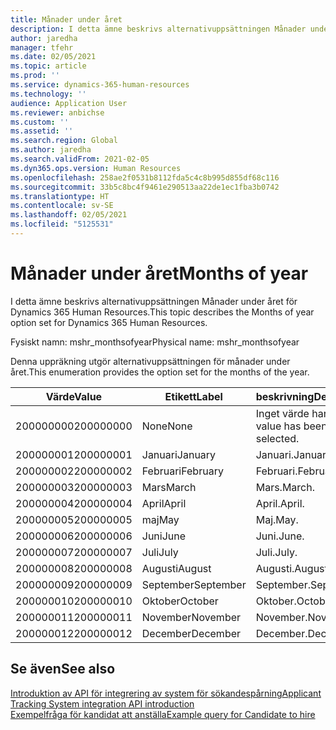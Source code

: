 ```yaml
---
title: Månader under året
description: I detta ämne beskrivs alternativuppsättningen Månader under året för Dynamics 365 Human Resources.
author: jaredha
manager: tfehr
ms.date: 02/05/2021
ms.topic: article
ms.prod: ''
ms.service: dynamics-365-human-resources
ms.technology: ''
audience: Application User
ms.reviewer: anbichse
ms.custom: ''
ms.assetid: ''
ms.search.region: Global
ms.author: jaredha
ms.search.validFrom: 2021-02-05
ms.dyn365.ops.version: Human Resources
ms.openlocfilehash: 258ae2f0531b8112fda5c4c8b995d855df68c116
ms.sourcegitcommit: 33b5c8bc4f9461e290513aa22de1ec1fba3b0742
ms.translationtype: HT
ms.contentlocale: sv-SE
ms.lasthandoff: 02/05/2021
ms.locfileid: "5125531"
---
```

# <a name="months-of-year"></a><span data-ttu-id="f77fa-103">Månader under året</span><span class="sxs-lookup"><span data-stu-id="f77fa-103">Months of year</span></span>

<span data-ttu-id="f77fa-104">I detta ämne beskrivs alternativuppsättningen Månader under året för Dynamics 365 Human Resources.</span><span class="sxs-lookup"><span data-stu-id="f77fa-104">This topic describes the Months of year option set for Dynamics 365 Human Resources.</span></span>

<span data-ttu-id="f77fa-105">Fysiskt namn: mshr_monthsofyear</span><span class="sxs-lookup"><span data-stu-id="f77fa-105">Physical name: mshr_monthsofyear</span></span>

<span data-ttu-id="f77fa-106">Denna uppräkning utgör alternativuppsättningen för månader under året.</span><span class="sxs-lookup"><span data-stu-id="f77fa-106">This enumeration provides the option set for the months of the year.</span></span>

| <span data-ttu-id="f77fa-107">Värde</span><span class="sxs-lookup"><span data-stu-id="f77fa-107">Value</span></span> | <span data-ttu-id="f77fa-108">Etikett</span><span class="sxs-lookup"><span data-stu-id="f77fa-108">Label</span></span> | <span data-ttu-id="f77fa-109">beskrivning</span><span class="sxs-lookup"><span data-stu-id="f77fa-109">Description</span></span> |
| --- | --- | --- |
| <span data-ttu-id="f77fa-110">200000000</span><span class="sxs-lookup"><span data-stu-id="f77fa-110">200000000</span></span> | <span data-ttu-id="f77fa-111">None</span><span class="sxs-lookup"><span data-stu-id="f77fa-111">None</span></span> | <span data-ttu-id="f77fa-112">Inget värde har valts.</span><span class="sxs-lookup"><span data-stu-id="f77fa-112">No value has been selected.</span></span> |
| <span data-ttu-id="f77fa-113">200000001</span><span class="sxs-lookup"><span data-stu-id="f77fa-113">200000001</span></span> | <span data-ttu-id="f77fa-114">Januari</span><span class="sxs-lookup"><span data-stu-id="f77fa-114">January</span></span> | <span data-ttu-id="f77fa-115">Januari.</span><span class="sxs-lookup"><span data-stu-id="f77fa-115">January.</span></span> |
| <span data-ttu-id="f77fa-116">200000002</span><span class="sxs-lookup"><span data-stu-id="f77fa-116">200000002</span></span> | <span data-ttu-id="f77fa-117">Februari</span><span class="sxs-lookup"><span data-stu-id="f77fa-117">February</span></span> | <span data-ttu-id="f77fa-118">Februari.</span><span class="sxs-lookup"><span data-stu-id="f77fa-118">February.</span></span> |
| <span data-ttu-id="f77fa-119">200000003</span><span class="sxs-lookup"><span data-stu-id="f77fa-119">200000003</span></span> | <span data-ttu-id="f77fa-120">Mars</span><span class="sxs-lookup"><span data-stu-id="f77fa-120">March</span></span> | <span data-ttu-id="f77fa-121">Mars.</span><span class="sxs-lookup"><span data-stu-id="f77fa-121">March.</span></span> |
| <span data-ttu-id="f77fa-122">200000004</span><span class="sxs-lookup"><span data-stu-id="f77fa-122">200000004</span></span> | <span data-ttu-id="f77fa-123">April</span><span class="sxs-lookup"><span data-stu-id="f77fa-123">April</span></span> | <span data-ttu-id="f77fa-124">April.</span><span class="sxs-lookup"><span data-stu-id="f77fa-124">April.</span></span> |
| <span data-ttu-id="f77fa-125">200000005</span><span class="sxs-lookup"><span data-stu-id="f77fa-125">200000005</span></span> | <span data-ttu-id="f77fa-126">maj</span><span class="sxs-lookup"><span data-stu-id="f77fa-126">May</span></span> | <span data-ttu-id="f77fa-127">Maj.</span><span class="sxs-lookup"><span data-stu-id="f77fa-127">May.</span></span> |
| <span data-ttu-id="f77fa-128">200000006</span><span class="sxs-lookup"><span data-stu-id="f77fa-128">200000006</span></span> | <span data-ttu-id="f77fa-129">Juni</span><span class="sxs-lookup"><span data-stu-id="f77fa-129">June</span></span> | <span data-ttu-id="f77fa-130">Juni.</span><span class="sxs-lookup"><span data-stu-id="f77fa-130">June.</span></span> |
| <span data-ttu-id="f77fa-131">200000007</span><span class="sxs-lookup"><span data-stu-id="f77fa-131">200000007</span></span> | <span data-ttu-id="f77fa-132">Juli</span><span class="sxs-lookup"><span data-stu-id="f77fa-132">July</span></span> | <span data-ttu-id="f77fa-133">Juli.</span><span class="sxs-lookup"><span data-stu-id="f77fa-133">July.</span></span> |
| <span data-ttu-id="f77fa-134">200000008</span><span class="sxs-lookup"><span data-stu-id="f77fa-134">200000008</span></span> | <span data-ttu-id="f77fa-135">Augusti</span><span class="sxs-lookup"><span data-stu-id="f77fa-135">August</span></span> | <span data-ttu-id="f77fa-136">Augusti.</span><span class="sxs-lookup"><span data-stu-id="f77fa-136">August.</span></span> |
| <span data-ttu-id="f77fa-137">200000009</span><span class="sxs-lookup"><span data-stu-id="f77fa-137">200000009</span></span> | <span data-ttu-id="f77fa-138">September</span><span class="sxs-lookup"><span data-stu-id="f77fa-138">September</span></span> | <span data-ttu-id="f77fa-139">September.</span><span class="sxs-lookup"><span data-stu-id="f77fa-139">September.</span></span> |
| <span data-ttu-id="f77fa-140">200000010</span><span class="sxs-lookup"><span data-stu-id="f77fa-140">200000010</span></span> | <span data-ttu-id="f77fa-141">Oktober</span><span class="sxs-lookup"><span data-stu-id="f77fa-141">October</span></span> | <span data-ttu-id="f77fa-142">Oktober.</span><span class="sxs-lookup"><span data-stu-id="f77fa-142">October.</span></span> |
| <span data-ttu-id="f77fa-143">200000011</span><span class="sxs-lookup"><span data-stu-id="f77fa-143">200000011</span></span> | <span data-ttu-id="f77fa-144">November</span><span class="sxs-lookup"><span data-stu-id="f77fa-144">November</span></span> | <span data-ttu-id="f77fa-145">November.</span><span class="sxs-lookup"><span data-stu-id="f77fa-145">November.</span></span> |
| <span data-ttu-id="f77fa-146">200000012</span><span class="sxs-lookup"><span data-stu-id="f77fa-146">200000012</span></span> | <span data-ttu-id="f77fa-147">December</span><span class="sxs-lookup"><span data-stu-id="f77fa-147">December</span></span> | <span data-ttu-id="f77fa-148">December.</span><span class="sxs-lookup"><span data-stu-id="f77fa-148">December.</span></span> |

## <a name="see-also"></a><span data-ttu-id="f77fa-149">Se även</span><span class="sxs-lookup"><span data-stu-id="f77fa-149">See also</span></span>

[<span data-ttu-id="f77fa-150">Introduktion av API för integrering av system för sökandespårning</span><span class="sxs-lookup"><span data-stu-id="f77fa-150">Applicant Tracking System integration API introduction</span></span>](hr-admin-integration-ats-api-introduction.md)<br>
[<span data-ttu-id="f77fa-151">Exempelfråga för kandidat att anställa</span><span class="sxs-lookup"><span data-stu-id="f77fa-151">Example query for Candidate to hire</span></span>](hr-admin-integration-ats-api-candidate-to-hire-example-query.md)
